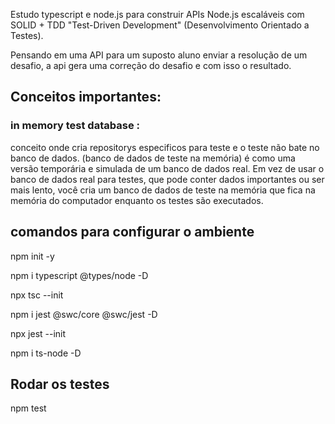 Estudo typescript e node.js para construir APIs Node.js escaláveis com SOLID + TDD  "Test-Driven Development" (Desenvolvimento Orientado a Testes).

Pensando em uma API para um suposto aluno enviar a resolução de um desafio, a api gera uma correção do desafio e com isso o resultado.

## Conceitos importantes:
### in memory test database : 
conceito onde cria repositorys especificos para teste e o teste não bate no banco de dados.
(banco de dados de teste na memória) é como uma versão temporária e simulada de um banco de dados real. Em vez de usar o banco de dados real para testes, que pode conter dados importantes ou ser mais lento, você cria um banco de dados de teste na memória que fica na memória do computador enquanto os testes são executados.



## comandos para configurar o ambiente

npm init -y

npm i typescript @types/node -D

npx tsc --init

npm i jest @swc/core @swc/jest -D

npx jest --init

npm i ts-node -D


## Rodar os testes

npm test

